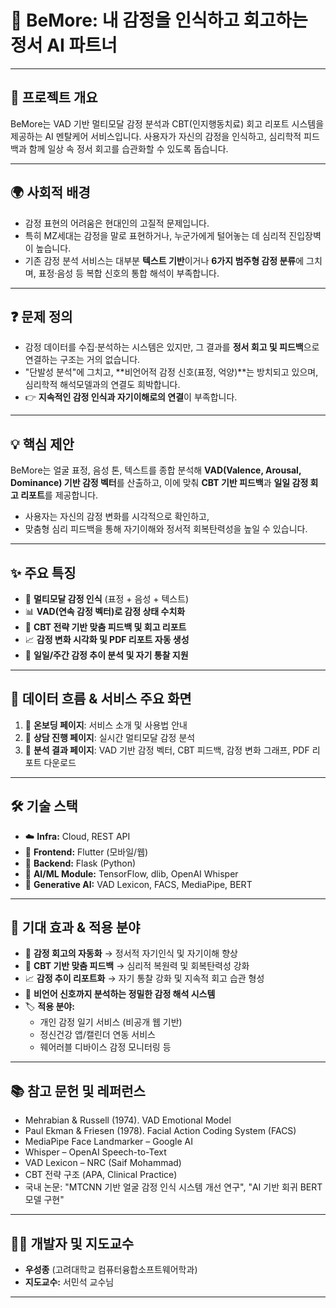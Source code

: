 # 🧠 BeMore: 내 감정을 인식하고 회고하는 정서 AI 파트너

---

## 📝 프로젝트 개요
BeMore는 VAD 기반 멀티모달 감정 분석과 CBT(인지행동치료) 회고 리포트 시스템을 제공하는 AI 멘탈케어 서비스입니다. 사용자가 자신의 감정을 인식하고, 심리학적 피드백과 함께 일상 속 정서 회고를 습관화할 수 있도록 돕습니다.

---

## 🌍 사회적 배경
- 감정 표현의 어려움은 현대인의 고질적 문제입니다.
- 특히 MZ세대는 감정을 말로 표현하거나, 누군가에게 털어놓는 데 심리적 진입장벽이 높습니다.
- 기존 감정 분석 서비스는 대부분 **텍스트 기반**이거나 **6가지 범주형 감정 분류**에 그치며, 표정·음성 등 복합 신호의 통합 해석이 부족합니다.

---

## ❓ 문제 정의
- 감정 데이터를 수집·분석하는 시스템은 있지만, 그 결과를 **정서 회고 및 피드백**으로 연결하는 구조는 거의 없습니다.
- "단발성 분석"에 그치고, **비언어적 감정 신호(표정, 억양)**는 방치되고 있으며, 심리학적 해석모델과의 연결도 희박합니다.
- 👉 **지속적인 감정 인식과 자기이해로의 연결**이 부족합니다.

---

## 💡 핵심 제안
BeMore는 얼굴 표정, 음성 톤, 텍스트를 종합 분석해 **VAD(Valence, Arousal, Dominance) 기반 감정 벡터**를 산출하고, 이에 맞춰 **CBT 기반 피드백**과 **일일 감정 회고 리포트**를 제공합니다.

- 사용자는 자신의 감정 변화를 시각적으로 확인하고,
- 맞춤형 심리 피드백을 통해 자기이해와 정서적 회복탄력성을 높일 수 있습니다.

---

## ✨ 주요 특징
- 🤖 **멀티모달 감정 인식** (표정 + 음성 + 텍스트)
- 📊 **VAD(연속 감정 벡터)로 감정 상태 수치화**
- 🧠 **CBT 전략 기반 맞춤 피드백 및 회고 리포트**
- 📈 **감정 변화 시각화 및 PDF 리포트 자동 생성**
- 📅 **일일/주간 감정 추이 분석 및 자기 통찰 지원**

---

## 🔄 데이터 흐름 & 서비스 주요 화면
1. 🚀 **온보딩 페이지**: 서비스 소개 및 사용법 안내
2. 💬 **상담 진행 페이지**: 실시간 멀티모달 감정 분석
3. 📝 **분석 결과 페이지**: VAD 기반 감정 벡터, CBT 피드백, 감정 변화 그래프, PDF 리포트 다운로드

---

## 🛠️ 기술 스택
- ☁️ **Infra:** Cloud, REST API
- 📱 **Frontend:** Flutter (모바일/웹)
- 🐍 **Backend:** Flask (Python)
- 🧬 **AI/ML Module:** TensorFlow, dlib, OpenAI Whisper
- 🤖 **Generative AI:** VAD Lexicon, FACS, MediaPipe, BERT

---

## 🚀 기대 효과 & 적용 분야
- 🔄 **감정 회고의 자동화** → 정서적 자기인식 및 자기이해 향상
- 🧠 **CBT 기반 맞춤 피드백** → 심리적 복원력 및 회복탄력성 강화
- 📈 **감정 추이 리포트화** → 자기 통찰 강화 및 지속적 회고 습관 형성
- 👀 **비언어 신호까지 분석하는 정밀한 감정 해석 시스템**
- 🏷️ **적용 분야:**
  - 개인 감정 일기 서비스 (비공개 웹 기반)
  - 정신건강 앱/캘린더 연동 서비스
  - 웨어러블 디바이스 감정 모니터링 등

---

## 📚 참고 문헌 및 레퍼런스
- Mehrabian & Russell (1974). VAD Emotional Model
- Paul Ekman & Friesen (1978). Facial Action Coding System (FACS)
- MediaPipe Face Landmarker – Google AI
- Whisper – OpenAI Speech-to-Text
- VAD Lexicon – NRC (Saif Mohammad)
- CBT 전략 구조 (APA, Clinical Practice)
- 국내 논문: "MTCNN 기반 얼굴 감정 인식 시스템 개선 연구", "AI 기반 회귀 BERT 모델 구현"

---

## 👨‍💻 개발자 및 지도교수
- **우성종** (고려대학교 컴퓨터융합소프트웨어학과)
- **지도교수:** 서민석 교수님

--- 